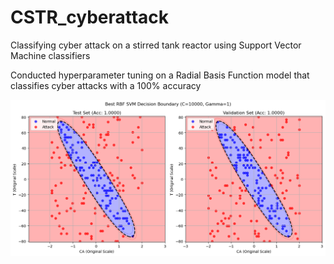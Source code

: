 # CSTR_cyberattack

Classifying cyber attack on a stirred tank reactor using Support Vector Machine classifiers

Conducted hyperparameter tuning on a Radial Basis Function model that classifies cyber attacks with a 100% accuracy

![1740421584018](image/README/1740421584018.png)
